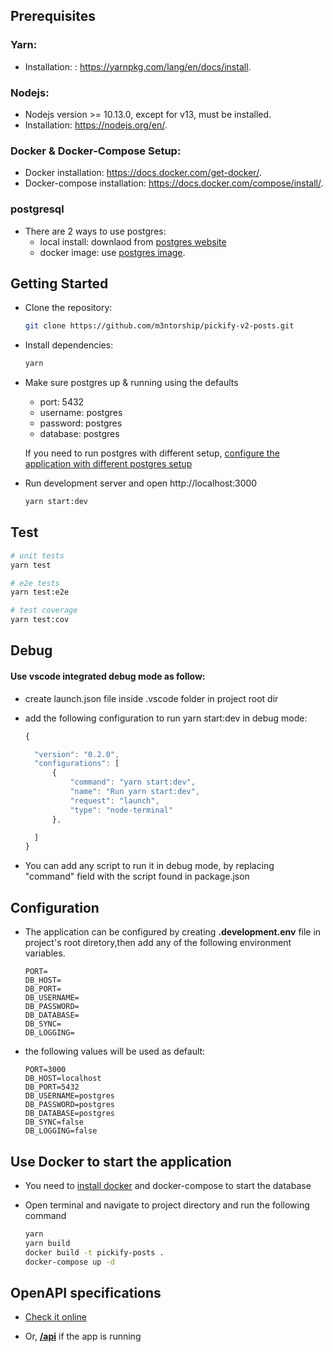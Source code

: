 ## Prerequisites

### Yarn:

- Installation: : https://yarnpkg.com/lang/en/docs/install.

### Nodejs:

- Nodejs version >= 10.13.0, except for v13, must be installed.
- Installation: https://nodejs.org/en/.

### Docker & Docker-Compose Setup:

- Docker installation: https://docs.docker.com/get-docker/.
- Docker-compose installation: https://docs.docker.com/compose/install/.

### postgresql

- There are 2 ways to use postgres:
  - local install: downlaod from [postgres website](https://www.postgresql.org/download/)
  - docker image: use [postgres image](https://hub.docker.com/_/postgres).

## Getting Started

- Clone the repository:

  ```bash
  git clone https://github.com/m3ntorship/pickify-v2-posts.git
  ```

- Install dependencies:

  ```bash
  yarn
  ```

- Make sure postgres up & running using the defaults

  - port: 5432
  - username: postgres
  - password: postgres
  - database: postgres

  If you need to run postgres with different setup, [configure the application with different postgres setup](##Configuration)

- Run development server and open http://localhost:3000

  ```bash
  yarn start:dev
  ```

## Test

```bash
# unit tests
yarn test

# e2e tests
yarn test:e2e

# test coverage
yarn test:cov
```

## Debug

#### Use vscode integrated debug mode as follow:

- create launch.json file inside .vscode folder in project root dir
- add the following configuration to run yarn start:dev in debug mode:

  ```javascript
  {

    "version": "0.2.0",
    "configurations": [
        {
            "command": "yarn start:dev",
            "name": "Run yarn start:dev",
            "request": "launch",
            "type": "node-terminal"
        },

    ]
  }
  ```

- You can add any script to run it in debug mode, by replacing "command" field with the script found in package.json

## Configuration

- The application can be configured by creating **.development.env** file in project's root diretory,then add any of the following environment variables.

  ```
  PORT=
  DB_HOST=
  DB_PORT=
  DB_USERNAME=
  DB_PASSWORD=
  DB_DATABASE=
  DB_SYNC=
  DB_LOGGING=
  ```

- the following values will be used as default:

  ```
  PORT=3000
  DB_HOST=localhost
  DB_PORT=5432
  DB_USERNAME=postgres
  DB_PASSWORD=postgres
  DB_DATABASE=postgres
  DB_SYNC=false
  DB_LOGGING=false
  ```

## Use Docker to start the application

- You need to [install docker](#docker-&-docker-compose-setup) and docker-compose to start the database

- Open terminal and navigate to project directory and run the following command

  ```bash
  yarn
  yarn build
  docker build -t pickify-posts .
  docker-compose up -d
  ```

## OpenAPI specifications

- [Check it online](https://petstore.swagger.io/?url=https://raw.githubusercontent.com/m3ntorship/pickify-v2-posts/development/openAPI/post.openAPI.yml)

- Or, <ins>**/api**</ins> if the app is running
